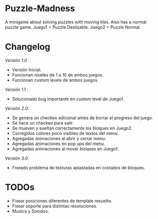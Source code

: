 # Puzzle-Madness
A minigame about solving puzzles with moving tiles. Also has a normal puzzle game. Juego1 = Puzzle Deslizable. Juego2 = Puzzle Normal.

# Changelog
*Versión 1.0* : 
- Versión Inicial. 
- Funcionan niveles de 1 a 10 de ambos juegos.
- Funcionan custom levels de ambos juegos.

*Versión 1.1* : 
- Solucionado bug importante en custom level de Juego1.

*Versión 2.0*: 
- Se genera un checkeo adicional antes de borrar el progreso del juego.
- Se hace un checkeo para salir.
- Se mueven y sueltan correctamente los bloques en Juego2.
- Corregidos colores poco visibles de textos del menu.
- Agregadas animaciones al abrir y cerrar menu.
- Agregadas animaciones en pop ups del menu.
- Agregadas animaciones al mover bloques en Juego1.

*Versión 3.0*: 
- Fixeado problema de texturas aplastadas en costados de bloques.

# TODOs
- Fixear posiciones diferentes de template resuelta.
- Fixear soporte para distintas resoluciones.
- Musica y Sonidos.
